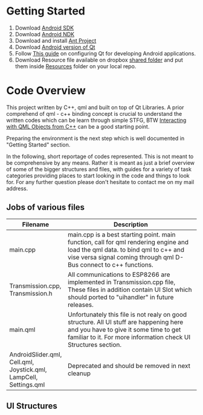 # Getting Started

1. Download [Android SDK](https://developer.android.com/studio/index.html)
2. Download [Android NDK](https://developer.android.com/ndk/index.html)
3. Download and install [Ant Project](ant.apache.org/)
4. Download [Android version of Qt](https://www.qt.io/download-open-source/)
5. Follow [This guide](doc.qt.io/qt-5/androidgs.html) on configuring Qt for developing Android applications.
6. Download Resource file available on dropbox [shared folder](https://www.dropbox.com/sh/fisonmauag8j8az/AAAmAukgyog1Ddv0FIbjIv-la?dl=0) and put them inside [Resources](https://github.com/bijanbina/RAIIS/tree/master/Autism/GUI/Resources) folder on your local repo.

# Code Overview
This project written by C++, qml and built on top of Qt Libraries. A prior comprehend of qml - c++ binding concept is crucial to understand the written codes  which can be learn through simple STFG, BTW [Interacting with QML Objects from C++](http://doc.qt.io/qt-5/qtqml-cppintegration-interactqmlfromcpp.html) can be a good starting point. 

Preparing the environment is the next step which is well documented in "Getting Started" section.

In the following, short reportage of codes represented. This is not meant to be comprehensive by any means.  Rather it is meant as just a brief overview of some of the bigger structures and files, with guides for a variety of task categories providing places to start looking in the code and things to look for. For any further question please don't hesitate to contact me on my mail address.

## Jobs of various files

| Filename | Description |
| -- | --|
|main.cpp| main.cpp is a best starting point. main function, call for qml rendering engine and load the qml data. to bind qml to c++ and vise versa signal coming through qml D-Bus connect to c++ functions.|
|Transmission.cpp,</br>Transmission.h| All communications to ESP8266 are implemented in Transmission.cpp file,  These files in addition contain UI Slot which should ported to "uihandler" in future releases.|
|main.qml| Unfortunately this file is not realy on good structure. All UI stuff are happening here and you have to give it some time to get familiar to it. For more information check UI Structures section. |
|AndroidSlider.qml,</br> Cell.qml,</br>Joystick.qml,</br>LampCell,</br> 	Settings.qml| Deprecated and should be removed in next cleanup |

## UI Structures
